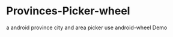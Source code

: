 Provinces-Picker-wheel
======================

a android province city and area picker use android-wheel Demo
